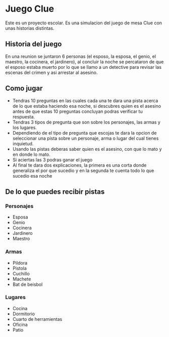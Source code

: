 # Juego Clue

Este es un proyecto escolar. Es una simulacion del juego de mesa Clue con unas historias distintas.

## Historia del juego

En una reunion se juntaron 6 personas (el esposo, la esposa, el genio, el maestro, la cocinera, el jardinero), al concluir la noche se percataron de que el esposo estaba muerto por lo que se llamo a un detective para revisar las escenas del crimen y asi arrestar al asesino.

## Como jugar

- Tendras 10 preguntas en las cuales cada una te dara una pista acerca de lo que estaba haciendo esa noche, si descubres quien es el asesino antes de que estas 10 preguntas concluyan podras verificar tu respuesta.
- Tendras 3 tipos de pregunta que son sobre los personajes, las armas y los lugares.
- Dependiendo de el tipo de pregunta que escojas te dara la opcion de seleccionar una pista sobre un personaje, arma o lugar del cual tienes inquietud.
- Usando las pistas deberas saber quien es el asesino, con que lo mato y en donde lo mato.
- Si aciertas las 3 podras ganar el juego
- Al final te dara dos explicaciones, la primera es una corta donde generaliza el por que sucedio y en la segunda te cuenta todo lo que sucedio esa noche

## De lo que puedes recibir pistas

### Personajes

- Esposa
- Genio
- Cocinera
- Jardinero
- Maestro

### Armas

- Pildora
- Pistola
- Cuchillo
- Machete
- Bat de beisbol

### Lugares

- Cocina
- Dormitorio
- Cuarto de herramientas
- Oficina
- Patio
